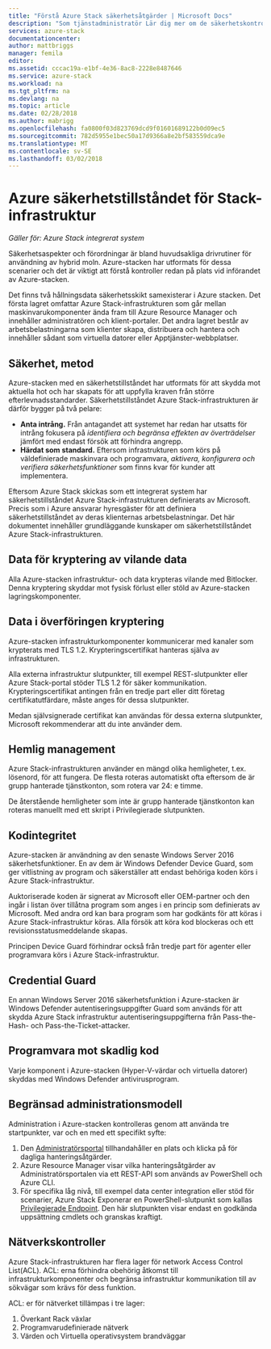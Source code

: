 ```yaml
---
title: "Förstå Azure Stack säkerhetsåtgärder | Microsoft Docs"
description: "Som tjänstadministratör Lär dig mer om de säkerhetskontroller som tillämpas på Azure-stacken"
services: azure-stack
documentationcenter: 
author: mattbriggs
manager: femila
editor: 
ms.assetid: cccac19a-e1bf-4e36-8ac8-2228e8487646
ms.service: azure-stack
ms.workload: na
ms.tgt_pltfrm: na
ms.devlang: na
ms.topic: article
ms.date: 02/28/2018
ms.author: mabrigg
ms.openlocfilehash: fa0800f03d823769dcd9f01601689122b0d09ec5
ms.sourcegitcommit: 782d5955e1bec50a17d9366a8e2bf583559dca9e
ms.translationtype: MT
ms.contentlocale: sv-SE
ms.lasthandoff: 03/02/2018
---
```

# <a name="azure-stack-infrastructure-security-posture"></a>Azure säkerhetstillståndet för Stack-infrastruktur

*Gäller för: Azure Stack integrerat system*

Säkerhetsaspekter och förordningar är bland huvudsakliga drivrutiner för användning av hybrid moln. Azure-stacken har utformats för dessa scenarier och det är viktigt att förstå kontroller redan på plats vid införandet av Azure-stacken.

Det finns två hållningsdata säkerhetsskikt samexisterar i Azure stacken. Det första lagret omfattar Azure Stack-infrastrukturen som går mellan maskinvarukomponenter ända fram till Azure Resource Manager och innehåller administratören och klient-portaler. Det andra lagret består av arbetsbelastningarna som klienter skapa, distribuera och hantera och innehåller sådant som virtuella datorer eller Apptjänster-webbplatser.  

## <a name="security-approach"></a>Säkerhet, metod
Azure-stacken med en säkerhetstillståndet har utformats för att skydda mot aktuella hot och har skapats för att uppfylla kraven från större efterlevnadsstandarder. Säkerhetstillståndet Azure Stack-infrastrukturen är därför bygger på två pelare:

 - **Anta intrång.** Från antagandet att systemet har redan har utsatts för intrång fokusera på *identifiera och begränsa effekten av överträdelser* jämfört med endast försök att förhindra angrepp. 
 - **Härdat som standard.**  Eftersom infrastrukturen som körs på väldefinierade maskinvara och programvara, *aktivera, konfigurera och verifiera säkerhetsfunktioner* som finns kvar för kunder att implementera.

Eftersom Azure Stack skickas som ett integrerat system har säkerhetstillståndet Azure Stack-infrastrukturen definierats av Microsoft. Precis som i Azure ansvarar hyresgäster för att definiera säkerhetstillståndet av deras klienternas arbetsbelastningar. Det här dokumentet innehåller grundläggande kunskaper om säkerhetstillståndet Azure Stack-infrastrukturen.

## <a name="data-at-rest-encryption"></a>Data för kryptering av vilande data
Alla Azure-stacken infrastruktur- och data krypteras vilande med Bitlocker. Denna kryptering skyddar mot fysisk förlust eller stöld av Azure-stacken lagringskomponenter. 

## <a name="data-in-transit-encryption"></a>Data i överföringen kryptering
Azure-stacken infrastrukturkomponenter kommunicerar med kanaler som krypterats med TLS 1.2. Krypteringscertifikat hanteras själva av infrastrukturen. 

Alla externa infrastruktur slutpunkter, till exempel REST-slutpunkter eller Azure Stack-portal stöder TLS 1.2 för säker kommunikation. Krypteringscertifikat antingen från en tredje part eller ditt företag certifikatutfärdare, måste anges för dessa slutpunkter. 

Medan självsignerade certifikat kan användas för dessa externa slutpunkter, Microsoft rekommenderar att du inte använder dem. 

## <a name="secret-management"></a>Hemlig management
Azure Stack-infrastrukturen använder en mängd olika hemligheter, t.ex. lösenord, för att fungera. De flesta roteras automatiskt ofta eftersom de är grupp hanterade tjänstkonton, som rotera var 24: e timme.

De återstående hemligheter som inte är grupp hanterade tjänstkonton kan roteras manuellt med ett skript i Privilegierade slutpunkten.

## <a name="code-integrity"></a>Kodintegritet
Azure-stacken är användning av den senaste Windows Server 2016 säkerhetsfunktioner. En av dem är Windows Defender Device Guard, som ger vitlistning av program och säkerställer att endast behöriga koden körs i Azure Stack-infrastruktur. 

Auktoriserade koden är signerat av Microsoft eller OEM-partner och den ingår i listan över tillåtna program som anges i en princip som definierats av Microsoft. Med andra ord kan bara program som har godkänts för att köras i Azure Stack-infrastruktur köras. Alla försök att köra kod blockeras och ett revisionsstatusmeddelande skapas.

Principen Device Guard förhindrar också från tredje part för agenter eller programvara körs i Azure Stack-infrastruktur.

## <a name="credential-guard"></a>Credential Guard
En annan Windows Server 2016 säkerhetsfunktion i Azure-stacken är Windows Defender autentiseringsuppgifter Guard som används för att skydda Azure Stack infrastruktur autentiseringsuppgifterna från Pass-the-Hash- och Pass-the-Ticket-attacker.

## <a name="antimalware"></a>Programvara mot skadlig kod
Varje komponent i Azure-stacken (Hyper-V-värdar och virtuella datorer) skyddas med Windows Defender antivirusprogram.

## <a name="constrained-administration-model"></a>Begränsad administrationsmodell
Administration i Azure-stacken kontrolleras genom att använda tre startpunkter, var och en med ett specifikt syfte: 
1. Den [Administratörsportal](azure-stack-manage-portals.md) tillhandahåller en plats och klicka på för dagliga hanteringsåtgärder.
2. Azure Resource Manager visar vilka hanteringsåtgärder av Administratörsportalen via ett REST-API som används av PowerShell och Azure CLI. 
3. För specifika låg nivå, till exempel data center integration eller stöd för scenarier, Azure Stack Exponerar en PowerShell-slutpunkt som kallas [Privilegierade Endpoint](azure-stack-privileged-endpoint.md). Den här slutpunkten visar endast en godkända uppsättning cmdlets och granskas kraftigt.

## <a name="network-controls"></a>Nätverkskontroller
Azure Stack-infrastrukturen har flera lager för network Access Control List(ACL). ACL: erna förhindra obehörig åtkomst till infrastrukturkomponenter och begränsa infrastruktur kommunikation till av sökvägar som krävs för dess funktion. 

ACL: er för nätverket tillämpas i tre lager:
1.  Överkant Rack växlar
2.  Programvarudefinierade nätverk
3.  Värden och Virtuella operativsystem brandväggar 


